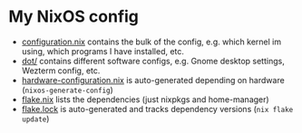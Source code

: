 # My NixOS config
- [configuration.nix](configuration.nix) contains the bulk of the config, e.g. which kernel im using, which programs I have installed, etc.
- [dot/](dot/) contains different software configs, e.g. Gnome desktop settings, Wezterm config, etc.
- [hardware-configuration.nix](hardware-configuration.nix) is auto-generated depending on hardware (`nixos-generate-config`)
- [flake.nix](flake.nix) lists the dependencies (just nixpkgs and home-manager) 
- [flake.lock](flake.lock) is auto-generated and tracks dependency versions (`nix flake update`)

